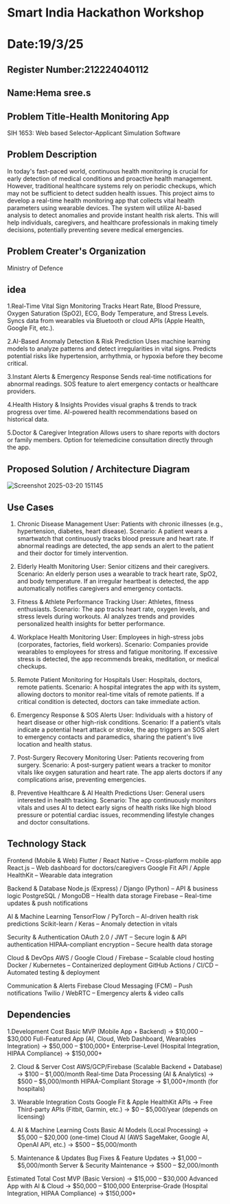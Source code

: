 # Smart India Hackathon Workshop
# Date:19/3/25
## Register Number:212224040112
## Name:Hema sree.s
## Problem Title-Health Monitoring App
SIH 1653: Web based Selector-Applicant Simulation Software
## Problem Description
In today's fast-paced world, continuous health monitoring is crucial for early detection of medical conditions and proactive health management. However, traditional healthcare systems rely on periodic checkups, which may not be sufficient to detect sudden health issues.
This project aims to develop a real-time health monitoring app that collects vital health parameters using wearable devices. The system will utilize AI-based analysis to detect anomalies and provide instant health risk alerts. This will help individuals, caregivers, and healthcare professionals in making timely decisions, potentially preventing severe medical emergencies.


## Problem Creater's Organization
Ministry of Defence

## idea
1.Real-Time Vital Sign Monitoring
Tracks Heart Rate, Blood Pressure, Oxygen Saturation (SpO2), ECG, Body Temperature, and Stress Levels.
Syncs data from wearables via Bluetooth or cloud APIs (Apple Health, Google Fit, etc.).

2.AI-Based Anomaly Detection & Risk Prediction
Uses machine learning models to analyze patterns and detect irregularities in vital signs.
Predicts potential risks like hypertension, arrhythmia, or hypoxia before they become critical.

3.Instant Alerts & Emergency Response
Sends real-time notifications for abnormal readings.
SOS feature to alert emergency contacts or healthcare providers.

4.Health History & Insights
Provides visual graphs & trends to track progress over time.
AI-powered health recommendations based on historical data.

5.Doctor & Caregiver Integration
Allows users to share reports with doctors or family members.
Option for telemedicine consultation directly through the app.


## Proposed Solution / Architecture Diagram
![Screenshot 2025-03-20 151145](https://github.com/user-attachments/assets/6f178962-a774-4733-a845-cd29f2e23fcb)


## Use Cases
1. Chronic Disease Management
User: Patients with chronic illnesses (e.g., hypertension, diabetes, heart disease).
Scenario: A patient wears a smartwatch that continuously tracks blood pressure and heart rate. If abnormal readings are detected, the app sends an alert to the patient and their doctor for timely intervention.

2. Elderly Health Monitoring
User: Senior citizens and their caregivers.
Scenario: An elderly person uses a wearable to track heart rate, SpO2, and body temperature. If an irregular heartbeat is detected, the app automatically notifies caregivers and emergency contacts.

3. Fitness & Athlete Performance Tracking
User: Athletes, fitness enthusiasts.
Scenario: The app tracks heart rate, oxygen levels, and stress levels during workouts. AI analyzes trends and provides personalized health insights for better performance.

4. Workplace Health Monitoring
User: Employees in high-stress jobs (corporates, factories, field workers).
Scenario: Companies provide wearables to employees for stress and fatigue monitoring. If excessive stress is detected, the app recommends breaks, meditation, or medical checkups.

5. Remote Patient Monitoring for Hospitals
User: Hospitals, doctors, remote patients.
Scenario: A hospital integrates the app with its system, allowing doctors to monitor real-time vitals of remote patients. If a critical condition is detected, doctors can take immediate action.

6. Emergency Response & SOS Alerts
User: Individuals with a history of heart disease or other high-risk conditions.
Scenario: If a patient’s vitals indicate a potential heart attack or stroke, the app triggers an SOS alert to emergency contacts and paramedics, sharing the patient's live location and health status.

7. Post-Surgery Recovery Monitoring
User: Patients recovering from surgery.
Scenario: A post-surgery patient wears a tracker to monitor vitals like oxygen saturation and heart rate. The app alerts doctors if any complications arise, preventing emergencies.

8. Preventive Healthcare & AI Health Predictions
User: General users interested in health tracking.
Scenario: The app continuously monitors vitals and uses AI to detect early signs of health risks like high blood pressure or potential cardiac issues, recommending lifestyle changes and doctor consultations.



## Technology Stack
 
 Frontend (Mobile & Web)
Flutter / React Native – Cross-platform mobile app
React.js – Web dashboard for doctors/caregivers
Google Fit API / Apple HealthKit – Wearable data integration

Backend & Database
Node.js (Express) / Django (Python) – API & business logic
PostgreSQL / MongoDB – Health data storage
Firebase – Real-time updates & push notifications

AI & Machine Learning
TensorFlow / PyTorch – AI-driven health risk predictions
Scikit-learn / Keras – Anomaly detection in vitals

Security & Authentication
OAuth 2.0 / JWT – Secure login & API authentication
HIPAA-compliant encryption – Secure health data storage

Cloud & DevOps
AWS / Google Cloud / Firebase – Scalable cloud hosting
Docker / Kubernetes – Containerized deployment
GitHub Actions / CI/CD – Automated testing & deployment

Communication & Alerts
Firebase Cloud Messaging (FCM) – Push notifications
Twilio / WebRTC – Emergency alerts & video calls

## Dependencies
1.Development Cost 
Basic MVP (Mobile App + Backend) → $10,000 – $30,000
Full-Featured App (AI, Cloud, Web Dashboard, Wearables Integration) → $50,000 – $100,000+
Enterprise-Level (Hospital Integration, HIPAA Compliance) → $150,000+

2. Cloud & Server Cost 
AWS/GCP/Firebase (Scalable Backend + Database) → $100 – $1,000/month
Real-time Data Processing (AI & Analytics) → $500 – $5,000/month
HIPAA-Compliant Storage → $1,000+/month (for hospitals)

4. Wearable Integration Costs 
Google Fit & Apple HealthKit APIs → Free
Third-party APIs (Fitbit, Garmin, etc.) → $0 – $5,000/year (depends on licensing)

6. AI & Machine Learning Costs 
Basic AI Models (Local Processing) → $5,000 – $20,000 (one-time)
Cloud AI (AWS SageMaker, Google AI, OpenAI API, etc.) → $500 – $5,000/month

8. Maintenance & Updates 
Bug Fixes & Feature Updates → $1,000 – $5,000/month
Server & Security Maintenance → $500 – $2,000/month

Estimated Total Cost 
MVP (Basic Version) → $15,000 – $30,000
Advanced App with AI & Cloud → $50,000 – $100,000
Enterprise-Grade (Hospital Integration, HIPAA Compliance) → $150,000+
